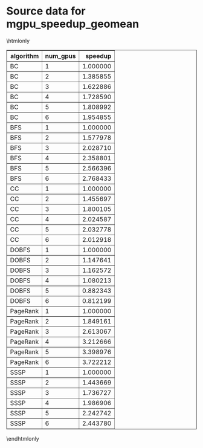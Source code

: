 # Source data for mgpu_speedup_geomean

\htmlonly
<table border="1" class="dataframe">
  <thead>
    <tr style="text-align: right;">
      <th>algorithm</th>
      <th>num_gpus</th>
      <th>speedup</th>
    </tr>
  </thead>
  <tbody>
    <tr>
      <td>BC</td>
      <td>1</td>
      <td>1.000000</td>
    </tr>
    <tr>
      <td>BC</td>
      <td>2</td>
      <td>1.385855</td>
    </tr>
    <tr>
      <td>BC</td>
      <td>3</td>
      <td>1.622886</td>
    </tr>
    <tr>
      <td>BC</td>
      <td>4</td>
      <td>1.728590</td>
    </tr>
    <tr>
      <td>BC</td>
      <td>5</td>
      <td>1.808992</td>
    </tr>
    <tr>
      <td>BC</td>
      <td>6</td>
      <td>1.954855</td>
    </tr>
    <tr>
      <td>BFS</td>
      <td>1</td>
      <td>1.000000</td>
    </tr>
    <tr>
      <td>BFS</td>
      <td>2</td>
      <td>1.577978</td>
    </tr>
    <tr>
      <td>BFS</td>
      <td>3</td>
      <td>2.028710</td>
    </tr>
    <tr>
      <td>BFS</td>
      <td>4</td>
      <td>2.358801</td>
    </tr>
    <tr>
      <td>BFS</td>
      <td>5</td>
      <td>2.566396</td>
    </tr>
    <tr>
      <td>BFS</td>
      <td>6</td>
      <td>2.768433</td>
    </tr>
    <tr>
      <td>CC</td>
      <td>1</td>
      <td>1.000000</td>
    </tr>
    <tr>
      <td>CC</td>
      <td>2</td>
      <td>1.455697</td>
    </tr>
    <tr>
      <td>CC</td>
      <td>3</td>
      <td>1.800105</td>
    </tr>
    <tr>
      <td>CC</td>
      <td>4</td>
      <td>2.024587</td>
    </tr>
    <tr>
      <td>CC</td>
      <td>5</td>
      <td>2.032778</td>
    </tr>
    <tr>
      <td>CC</td>
      <td>6</td>
      <td>2.012918</td>
    </tr>
    <tr>
      <td>DOBFS</td>
      <td>1</td>
      <td>1.000000</td>
    </tr>
    <tr>
      <td>DOBFS</td>
      <td>2</td>
      <td>1.147641</td>
    </tr>
    <tr>
      <td>DOBFS</td>
      <td>3</td>
      <td>1.162572</td>
    </tr>
    <tr>
      <td>DOBFS</td>
      <td>4</td>
      <td>1.080213</td>
    </tr>
    <tr>
      <td>DOBFS</td>
      <td>5</td>
      <td>0.882343</td>
    </tr>
    <tr>
      <td>DOBFS</td>
      <td>6</td>
      <td>0.812199</td>
    </tr>
    <tr>
      <td>PageRank</td>
      <td>1</td>
      <td>1.000000</td>
    </tr>
    <tr>
      <td>PageRank</td>
      <td>2</td>
      <td>1.849161</td>
    </tr>
    <tr>
      <td>PageRank</td>
      <td>3</td>
      <td>2.613067</td>
    </tr>
    <tr>
      <td>PageRank</td>
      <td>4</td>
      <td>3.212666</td>
    </tr>
    <tr>
      <td>PageRank</td>
      <td>5</td>
      <td>3.398976</td>
    </tr>
    <tr>
      <td>PageRank</td>
      <td>6</td>
      <td>3.722212</td>
    </tr>
    <tr>
      <td>SSSP</td>
      <td>1</td>
      <td>1.000000</td>
    </tr>
    <tr>
      <td>SSSP</td>
      <td>2</td>
      <td>1.443669</td>
    </tr>
    <tr>
      <td>SSSP</td>
      <td>3</td>
      <td>1.736727</td>
    </tr>
    <tr>
      <td>SSSP</td>
      <td>4</td>
      <td>1.986906</td>
    </tr>
    <tr>
      <td>SSSP</td>
      <td>5</td>
      <td>2.242742</td>
    </tr>
    <tr>
      <td>SSSP</td>
      <td>6</td>
      <td>2.443780</td>
    </tr>
  </tbody>
</table>
\endhtmlonly

